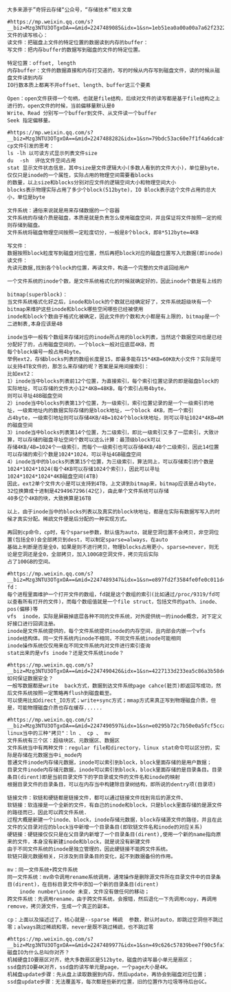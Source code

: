     大多来源于”奇犽云存储“公众号，“存储技术”相关文章
    
    #https://mp.weixin.qq.com/s?__biz=Mzg3NTU3OTgxOA==&mid=2247489085&idx=1&sn=1eb51ea0a00a00a7a62f232221bafaf8&chksm=cf3e06f8f8498fee063670f21bd0a756ef821e359709ed62720b48927ad18eeb0757399036a8&cur_album_id=1778430570125967361&scene=190#rd
    文件的读写核心：
    读文件：把磁盘上文件的特定位置的数据读到内存的buffer：
    写文件：把内存buffer的数据写到磁盘的文件的特定位置。

    特定位置：offset, length
    内存buffer：文件的数据直接和内存打交道的，写的时候从内存写到磁盘文件，读的时候从磁盘文件读到内存
    IO行数本质上都离不开offset、length、buffer这三个要素

    Open：open文件获得一个句柄，也就是file结构，后续对文件的读写都是基于file结构之上进行的，open文件的时候，当前偏移量默认是0
    Write、Read 分别写一个buffer到文件、从文件读一个buffer
    Seek 指定偏移量。

    #https://mp.weixin.qq.com/s?__biz=Mzg3NTU3OTgxOA==&mid=2247488282&idx=1&sn=79bdc53ac60e7f1f4a6dca8fbd4f92fd&chksm=cf3e03dff8498ac93a0bca919ad8e71eda99f05517fd8d0c44f6522a2e443c3133ede758c3ba&cur_album_id=1778430570125967361&scene=190#rd
    cp文件引发的思考：
    ls -lh 以可读方式显示列表文件size
    du  -sh  评估文件空间占用
    stat 显示文件状态信息，其中size是文件逻辑大小(多数人看到的文件大小)，单位是byte，仅仅只是inode的一个属性，实际占用的物理空间需要看blocks
    的数量，以上size和blocks分别对应文件的逻辑空间大小和物理空间大小
    blocks表示物理实际占用了多少个block(512byte)，IO Block表示这个文件占用的总大小，单位是byte

    文件系统：通俗来说就是用来存储数据的一个容器
    文件系统的存储介质是磁盘，本质是就是负责怎么使用磁盘空间，并且保证将文件按照一定的规则存储到磁盘。
    文件系统将磁盘物理空间按照一定粒度切分，一般是8个block，即8*512byte=4KB

    写文件：
    数据按照block粒度写到磁盘对应位置，然后再把block对应的磁盘位置写入元数据(即inode)
    读文件：
    先读元数据,找到各个block的位置，再读文件，构造一个完整的文件返回给用户

    一个文件系统的inode个数，是文件系统格式化的时候就确定好的，因此inode个数是有上线的

    bitmap(superblock)：
    当文件系统格式化好之后，inode和block的个数就已经确定好了，文件系统超级块有一个bitmap来维护这些inode和block哪些空闲哪些已经被使用
    inode和block个数由于格式化被确定，因此文件的个数和大小都是有上限的，bitmap是一个二进制表,本身应该是4B

    inode当中一般有个数组来存储对应的inode所占用的block列表，当然这个数据空间也是已经分配好了的，占用磁盘空间的，一个block一般对应底层4KB，而
    每个block编号一般占用4byte。
    举例ext2，存储blocks列表的数组长度是15，即最多能存15*4KB=60KB大小文件？实际是可以支持4TB文件的，那怎么来存储的呢？答案是采用间接索引：
    比如ext2：
    1）inode当中blocks列表前12个位置，为直接索引，每个索引位置记录的即是磁盘block的实际地址，可以存储的文件大小12*4KB=48KB，每个索引占用4byte，
    则可以寻址48B磁盘空间
    2）inode当中blocks列表第13个位置，为一级索引，索引位置记录的是一个一级索引的地址，一级索地址内的数据实际存储的是block地址，一个block 4KB，而一个索引
    占4byte，一级索引地址则可以存储4KB/4B=1024个block块地址，则可以寻址1024*4KB=4M的磁盘空间
    3）inode当中blocks列表第14个位置，为二级索引，即比一级索引又多了一层索引，大致计算，可以存储的磁盘寻址空间个数可以这么计算：最顶级block可以
    存储4KB/4B=1024个一级索引，而每个一级索引也可以存储4KB/4B个二级索引，因此14位置可以存储的索引个数是1024*1024，可以寻址4GB磁盘空间
    4）inode当中的blocks列表第15个位置，为三级索引，算法同上，可以存储索引的个数是1024*1024*1024(每个4KB可以存储1024个索引)，因此可以寻址
    1024*1024*1024*4KB磁盘空间(4TB)
    因此，ext2单个文件大小是可以支持到4TB，上文讲到bitmap来，bitmap应该是占4byte，32位换算成十进制是4294967296(42亿)，由此单个文件系统可以存储
    40多亿个4KB的块，大致换算是16TB

    以上，由于inode当中的blocks列表以及真实的block块地址，都是在实际有数据写写入的时候才真实分配。稀疏文件便是后分配的一种实现方式。

    再回到cp命令，cp时，有个sparse参数，默认值为auto，就是空洞位置不会拷贝，非空洞位置(包括全0)会全部拷贝到dest，可以制定sparse=always，在auto
    基础上判断是否是全0，如果是则不进行拷贝，物理blocks占用更小，sparse=never，则无论是空洞还是全0，全部拷贝，加入100GB空洞文件，拷贝完后实际
    占了100GB的空间。

    #https://mp.weixin.qq.com/s?__biz=Mzg3NTU3OTgxOA==&mid=2247489347&idx=1&sn=e897fd2f3584fe0fe0c011d4e6503274&chksm=cf3e0786f8498e903b463ac2ddaac2a0fb4cebac7c6cbf02ff02348fbc71dcd80d09a26c4257&cur_album_id=1778430570125967361&scene=190#rd
    fd：
    每个进程里面维护一个打开文件的数组，fd就是这个数组的索引(比如通过/proc/9319/fd可以查看所有打开的文件)，而每个数组值就是一个file struct，包括文件的path、inode、pos(偏移)等
    vfs  inode，实际是屏蔽掉底层各种不同的文件系统，对外提供统一的inode概念，对下定义好接口进行回调注册。
    inode是文件系统提供的，每个文件系统提供inode的内存空间，且内部会内嵌一个vfs inode结构体。同一文件系统内inode不相同，不同文件系统inode可能相同
    inode操作系统仅仅用来在不同文件系统内对文件进行索引查询
    stat出来的是vfs inode？还是文件系统inode？

    #https://mp.weixin.qq.com/s?__biz=Mzg3NTU3OTgxOA==&mid=2247490426&idx=1&sn=4227133d233ea5c86a3b58de64c4804f&chksm=cf3e0bbff84982a931325532b0dbde038d9404455a81bec8e8afed6b2543002e52bc22aa5bd2&cur_album_id=1778430570125967361&scene=190#rd
    如何保证数据安全？
    一般写数据都是write  back方式，数据到达文件系统page cahce(脏页)即返回写成功，然后文件系统按照一定策略再flush到磁盘截至。
    可以使用比如direct_IO方式；write+sync方式；mmap方式来真正写到物理磁盘介质，但是，可能物理磁盘介质也存在缓存......

    #https://mp.weixin.qq.com/s?__biz=Mzg3NTU3OTgxOA==&mid=2247490597&idx=1&sn=e0295b72c7b50e0a5fcf5cca5f967210&chksm=cf3e0ce0f84985f662a40625b2263c48cb419367d70c4614d5cc4dc95c9a57c06035f0e5380d&cur_album_id=1778430570125967361&scene=190#rd
    linux当中的三种"拷贝"：ln 、 cp 、 mv
    文件系统有三个区：超级块区、元数据区、数据区
    文件系统当中有两种文件：regular file和directory，linux stat命令可以区分的，实际是存储在元数据当中i_mode内
    普通文件inode内存储元数据，inode可以索引到block，block里面存储的是用户数据；
    目录文件inode内存储元数据，inode可以索引到block，block里面存储的是目录条目。目录条目(dirent)即是当前目录文件下的字目录或文件的文件名和inode的映射
    根据目录文件的目录条目，可以在内存当中构建除目录树结构，即所说的dentry项(目录项)

    链接文件：软链和硬链都是链接文件，都可以通过链接文件找到背后的源文件、
    软链接：软连接是一个全新的文件，有自己的inode和block，只是block里面存储的是源文件的路径而已，因此可以跨文件系统.
    过程大概是新建一个inode、block，inode存储元数据，block存储源文件的路径，并且在此文件的父目录对应的block当中新增一个目录条目(即软链文件名和inode的对应关系)
    硬链接：硬链接仅仅只是在父目录内新增了一个目录条目(dirent),使用一个新的name指向原来的文件，本身没有新建inode和block，就是说没有新建文件
    由于不同文件系统的inode是独立管理的，因此硬链接不能跨文件系统。
    软链只跟元数据相关，只涉及到目录条目的变化，起不到数据备份的作用。

    mv：同一文件系统+跨文件系统
    同一文件系统：mv命令调用rename系统调用，通常操作是删除源文件所在目录文件中的目录条目(dirent)，在目标目录文件中添加一个新的目录条目(dirent)
        inode number\inode 未变，文件没有做任何的移动；
    跨文件系统：先调用rename，由于跨文件系统，会报错，然后退化一下先调用copy，再调用remove，拷贝源文件，生成一个真正的副本。

    cp：上面以及描述过了，核心就是--sparse 稀疏  参数，默认时auto，即跳过空洞但不跳过零；always跳过稀疏和零，never是既不跳过稀疏，也不跳过零
    
    #https://mp.weixin.qq.com/s?__biz=Mzg3NTU3OTgxOA==&mid=2247489977&idx=1&sn=49c626c57839bee7f90c5fa1646e6ea3&chksm=cf3e097cf849806ae597a9e762a83d6b5d887a3bafae934a75df570f8fe10b886c63a0889c76&scene=178&cur_album_id=1778430570125967361#rd
    磁盘IO为什么总叫你对齐？
    机械硬盘IO要扇区对齐，绝大多数扇区是512byte，磁盘的读写最小单元是扇区；
    ssd盘的IO要4K对齐，ssd盘的读写单元是page，一个page大小是4K。
    机械盘update步骤：先从盘上读取数据到内存，然后update，再协会到磁盘对应位置；
    ssd盘update步骤：无法覆盖写，每次都是些新的位置，旧的位置作为垃圾等待后台GC。